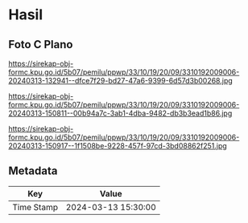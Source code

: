 # Hasil

## Foto C Plano

https://sirekap-obj-formc.kpu.go.id/5b07/pemilu/ppwp/33/10/19/20/09/3310192009006-20240313-132941--dfce7f29-bd27-47a6-9399-6d57d3b00268.jpg

https://sirekap-obj-formc.kpu.go.id/5b07/pemilu/ppwp/33/10/19/20/09/3310192009006-20240313-150811--00b94a7c-3ab1-4dba-9482-db3b3ead1b86.jpg

https://sirekap-obj-formc.kpu.go.id/5b07/pemilu/ppwp/33/10/19/20/09/3310192009006-20240313-150917--1f1508be-9228-457f-97cd-3bd08862f251.jpg


## Metadata

| Key        | Value               |
| ---------- | ------------------- |
| Time Stamp | 2024-03-13 15:30:00 |



